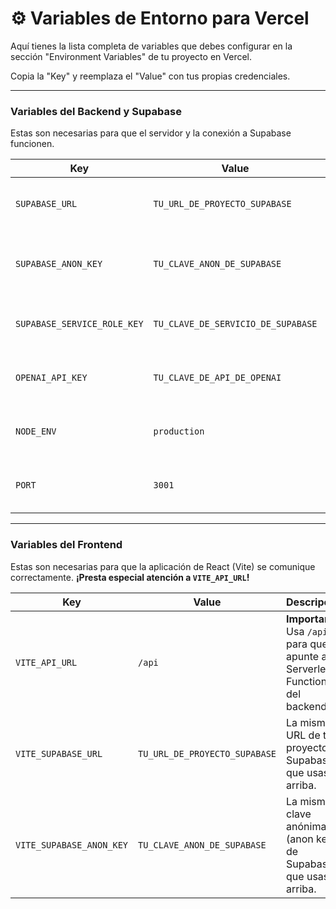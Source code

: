 # ⚙️ Variables de Entorno para Vercel

Aquí tienes la lista completa de variables que debes configurar en la sección "Environment Variables" de tu proyecto en Vercel.

Copia la "Key" y reemplaza el "Value" con tus propias credenciales.

---

### **Variables del Backend y Supabase**

Estas son necesarias para que el servidor y la conexión a Supabase funcionen.

| Key                         | Value                                         | Descripción                               |
| --------------------------- | --------------------------------------------- | ----------------------------------------- |
| `SUPABASE_URL`              | `TU_URL_DE_PROYECTO_SUPABASE`                 | La URL de tu proyecto en Supabase.        |
| `SUPABASE_ANON_KEY`         | `TU_CLAVE_ANON_DE_SUPABASE`                   | La clave pública (anon key) de Supabase.  |
| `SUPABASE_SERVICE_ROLE_KEY` | `TU_CLAVE_DE_SERVICIO_DE_SUPABASE`            | La clave de servicio (service role key).  |
| `OPENAI_API_KEY`            | `TU_CLAVE_DE_API_DE_OPENAI`                   | Tu clave secreta de la API de OpenAI.     |
| `NODE_ENV`                  | `production`                                  | Indica que el entorno es de producción.   |
| `PORT`                      | `3001`                                        | Puerto para el servidor (Vercel lo gestiona). |

---

### **Variables del Frontend**

Estas son necesarias para que la aplicación de React (Vite) se comunique correctamente. **¡Presta especial atención a `VITE_API_URL`!**

| Key                       | Value                               | Descripción                                                                 |
| ------------------------- | ----------------------------------- | --------------------------------------------------------------------------- |
| `VITE_API_URL`            | `/api`                              | **Importante:** Usa `/api` para que apunte a las Serverless Functions del backend. |
| `VITE_SUPABASE_URL`       | `TU_URL_DE_PROYECTO_SUPABASE`       | La misma URL de tu proyecto en Supabase que usaste arriba.                  |
| `VITE_SUPABASE_ANON_KEY`  | `TU_CLAVE_ANON_DE_SUPABASE`         | La misma clave anónima (anon key) de Supabase que usaste arriba.            |
